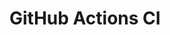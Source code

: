 # GitHub Actions CI





































































































































































































































































































































































































































































































































































































































































































































































































































































































































































































































































































































































































































































































































































































































































































































































































































































































































































































































































































































































































































































































































































































































































































































































































































































































































































































































































































































































































































































































































































































































































































































































































































































































































































































































































































































































































